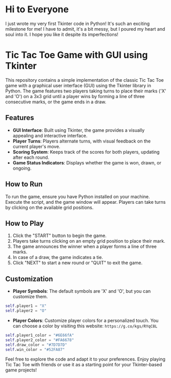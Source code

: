 # Hi to Everyone
I just wrote my very first Tkinter code in Python!  It's such an exciting milestone for me! I have to admit, it's a bit messy, but I poured my heart and soul into it. I hope you like it despite its imperfections!

# Tic Tac Toe Game with GUI using Tkinter

This repository contains a simple implementation of the classic Tic Tac Toe game with a graphical user interface (GUI) using the Tkinter library in Python. The game features two players taking turns to place their marks ('X' and 'O') on a 3x3 grid until a player wins by forming a line of three consecutive marks, or the game ends in a draw.

## Features

- **GUI Interface**: Built using Tkinter, the game provides a visually appealing and interactive interface.
- **Player Turns**: Players alternate turns, with visual feedback on the current player's move.
- **Scoring System**: Keeps track of the scores for both players, updating after each round.
- **Game Status Indicators**: Displays whether the game is won, drawn, or ongoing.

## How to Run

To run the game, ensure you have Python installed on your machine. Execute the script, and the game window will appear. Players can take turns by clicking on the available grid positions.

## How to Play

1. Click the "START" button to begin the game.
2. Players take turns clicking on an empty grid position to place their mark.
3. The game announces the winner when a player forms a line of three marks.
4. In case of a draw, the game indicates a tie.
5. Click "NEXT" to start a new round or "QUIT" to exit the game.

## Customization

- **Player Symbols**: The default symbols are 'X' and 'O', but you can customize them.
```Python
self.player1 = "X"
self.player2 = "O"
```
- **Player Colors**: Customize player colors for a personalized touch.
  You can choose a color by visiting this website: `https://g.co/kgs/RYqC8L`
```Python
self.player1_color = "#6E66fA"
self.player2_color = "#FA6678"
self.draw_color = "#7D7D7D"
self.win_color = "#52FA87"
```

Feel free to explore the code and adapt it to your preferences. Enjoy playing Tic Tac Toe with friends or use it as a starting point for your Tkinter-based game projects!

